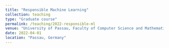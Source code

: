 ```yaml
---
title: "Responsible Machine Learning"
collection: teaching
type: "Graduate course"
permalink: /teaching/2022-responsible-ml
venue: "University of Passau, Faculty of Computer Science and Mathematics"
date: 2022-04-01
location: "Passau, Germany"
---
```

